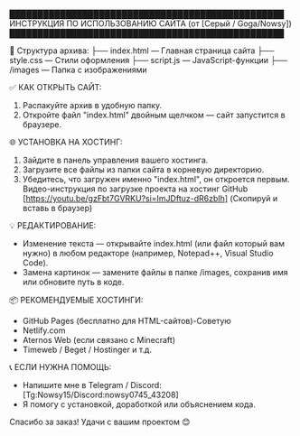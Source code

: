 █████████████████████████████████████████████████
              ИНСТРУКЦИЯ ПО ИСПОЛЬЗОВАНИЮ САЙТА
                (от [Серый / Goga/Nowsy])
█████████████████████████████████████████████████

📁 Структура архива:
├── index.html           — Главная страница сайта
├── style.css            — Стили оформления
├── script.js            — JavaScript-функции
├── /images              — Папка с изображениями

✅ КАК ОТКРЫТЬ САЙТ:
1. Распакуйте архив в удобную папку.
2. Откройте файл "index.html" двойным щелчком — сайт запустится в браузере.

🌐 УСТАНОВКА НА ХОСТИНГ:
1. Зайдите в панель управления вашего хостинга.
2. Загрузите все файлы из папки сайта в корневую директорию.
3. Убедитесь, что загружен именно "index.html", он откроется первым.
  Видео-инструкция по загрузке проекта на хостинг GitHub
    [https://youtu.be/gzFbt7GVRKU?si=ImJDftuz-dR6zbIh]
               (Скопируй и вставь в браузер)

💡 РЕДАКТИРОВАНИЕ:
- Изменение текста — открывайте index.html (или файл который вам нужно) в любом редакторе (например, Notepad++, Visual Studio Code).
- Замена картинок — замените файлы в папке /images, сохранив имя или обновите путь в коде.

📦 РЕКОМЕНДУЕМЫЕ ХОСТИНГИ:
- GitHub Pages (бесплатно для HTML-сайтов)-Советую
- Netlify.com
- Aternos Web (если связано с Minecraft)
- Timeweb / Beget / Hostinger и т.д.

📞 ЕСЛИ НУЖНА ПОМОЩЬ:
- Напишите мне в Telegram / Discord: [Tg:Nowsy15/Discord:nowsy0745_43208]
- Я помогу с установкой, доработкой или объяснением кода.

Спасибо за заказ! Удачи с вашим проектом 😊
